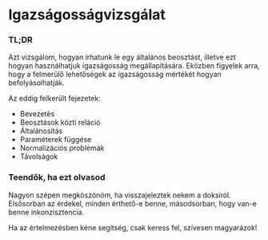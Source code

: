# Igazságosságvizsgálat

### TL;DR
Azt vizsgálom, hogyan írhatunk le egy általános beosztást, illetve ezt hogyan használhatjuk igazságosság megállapítására. Eközben figyelek arra, hogy a felmerülő lehetőségek az igazságosság mértékét hogyan befolyásolhatják.

Az eddig felkerült fejezetek:
- Bevezetés
- Beosztások közti reláció
- Általánosítás
- Paraméterek függése
- Normalizációs problémák
- Távolságok

### Teendők, ha ezt olvasod

Nagyon szépen megköszönöm, ha visszajeleztek nekem a doksiról. Elsősorban az érdekel, minden érthető-e benne, másodsorban, hogy van-e benne inkonzisztencia.

Ha az értelmezésben kéne segítség, csak keress fel, szívesen magyarázok!
